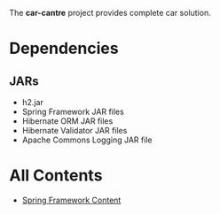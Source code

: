 The **car-cantre** project provides complete car solution.

# Dependencies
## JARs
* h2.jar
* Spring Framework JAR files
* Hibernate ORM JAR files
* Hibernate Validator JAR files
* Apache Commons Logging JAR file

# All Contents
* [Spring Framework Content](https://atuldwivedi.github.io/car-centre/docs/spring-content)

